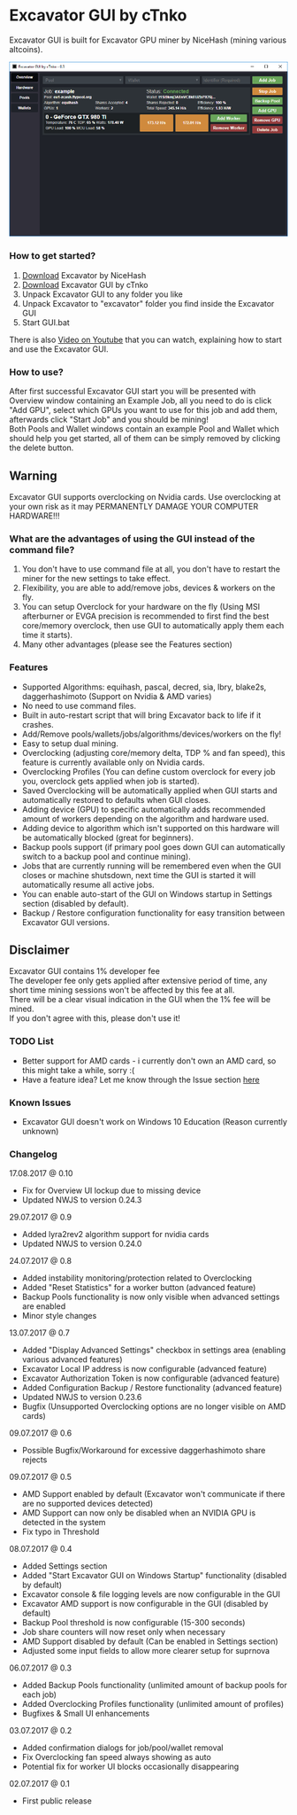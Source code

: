 # Excavator GUI by cTnko
Excavator GUI is built for Excavator GPU miner by NiceHash (mining various altcoins).

![Jobs Window](https://raw.githubusercontent.com/cTn-dev/Excavator-GUI/master/screenshots/jobs.png)

### How to get started?
1. [Download](https://github.com/nicehash/excavator/releases) Excavator by NiceHash
2. [Download](https://github.com/cTn-dev/Excavator-GUI/releases) Excavator GUI by cTnko
3. Unpack Excavator GUI to any folder you like
4. Unpack Excavator to "excavator" folder you find inside the Excavator GUI
5. Start GUI.bat

There is also [Video on Youtube](https://www.youtube.com/watch?v=vMeigyZYwPw) that you can watch, explaining how to start and use the Excavator GUI.

### How to use?
After first successful Excavator GUI start you will be presented with Overview window containing an Example Job, all you need to do is click "Add GPU", select which GPUs you want to use for this job and add them, afterwards click "Start Job" and you should be mining!<br />
Both Pools and Wallet windows contain an example Pool and Wallet which should help you get started, all of them can be simply removed by clicking the delete button.

## Warning
Excavator GUI supports overclocking on Nvidia cards. Use overclocking at your own risk as it may PERMANENTLY DAMAGE YOUR COMPUTER HARDWARE!!!

### What are the advantages of using the GUI instead of the command file?
1. You don't have to use command file at all, you don't have to restart the miner for the new settings to take effect.
2. Flexibility, you are able to add/remove jobs, devices & workers on the fly.
3. You can setup Overclock for your hardware on the fly (Using MSI afterburner or EVGA precision is recommended to first find the best core/memory overclock, then use GUI to automatically apply them each time it starts).
4. Many other advantages (please see the Features section)

### Features
- Supported Algorithms: equihash, pascal, decred, sia, lbry, blake2s, daggerhashimoto (Support on Nvidia & AMD varies)
- No need to use command files.
- Built in auto-restart script that will bring Excavator back to life if it crashes.
- Add/Remove pools/wallets/jobs/algorithms/devices/workers on the fly!
- Easy to setup dual mining.
- Overclocking (adjusting core/memory delta, TDP % and fan speed), this feature is currently available only on Nvidia cards.
- Overclocking Profiles (You can define custom overclock for every job you, overclock gets applied when job is started).
- Saved Overclocking will be automatically applied when GUI starts and automatically restored to defaults when GUI closes.
- Adding device (GPU) to specific automatically adds recommended amount of workers depending on the algorithm and hardware used.
- Adding device to algorithm which isn't supported on this hardware will be automatically blocked (great for beginners).
- Backup pools support (if primary pool goes down GUI can automatically switch to a backup pool and continue mining).
- Jobs that are currently running will be remembered even when the GUI closes or machine shutsdown, next time the GUI is started it will automatically resume all active jobs.
- You can enable auto-start of the GUI on Windows startup in Settings section (disabled by default).
- Backup / Restore configuration functionality for easy transition between Excavator GUI versions.

## Disclaimer
Excavator GUI contains 1% developer fee<br />
The developer fee only gets applied after extensive period of time, any short time mining sessions won't be affected by this fee at all.<br />
There will be a clear visual indication in the GUI when the 1% fee will be mined.<br />
If you don't agree with this, please don't use it!<br />

### TODO List
- Better support for AMD cards - i currently don't own an AMD card, so this might take a while, sorry :(
- Have a feature idea? Let me know through the Issue section [here](https://github.com/cTn-dev/Excavator-GUI/issues)

### Known Issues
- Excavator GUI doesn't work on Windows 10 Education (Reason currently unknown)

### Changelog
17.08.2017 @ 0.10
- Fix for Overview UI lockup due to missing device
- Updated NWJS to version 0.24.3

29.07.2017 @ 0.9
- Added lyra2rev2 algorithm support for nvidia cards
- Updated NWJS to version 0.24.0

24.07.2017 @ 0.8
- Added instability monitoring/protection related to Overclocking
- Added "Reset Statistics" for a worker button (advanced feature)
- Backup Pools functionality is now only visible when advanced settings are enabled
- Minor style changes

13.07.2017 @ 0.7
- Added "Display Advanced Settings" checkbox in settings area (enabling various advanced features)
- Excavator Local IP address is now configurable (advanced feature)
- Excavator Authorization Token is now configurable (advanced feature)
- Added Configuration Backup / Restore functionality (advanced feature)
- Updated NWJS to version 0.23.6
- Bugfix (Unsupported Overclocking options are no longer visible on AMD cards)

09.07.2017 @ 0.6
- Possible Bugfix/Workaround for excessive daggerhashimoto share rejects

09.07.2017 @ 0.5
- AMD Support enabled by default (Excavator won't communicate if there are no supported devices detected)
- AMD Support can now only be disabled when an NVIDIA GPU is detected in the system
- Fix typo in Threshold

08.07.2017 @ 0.4
- Added Settings section
- Added "Start Excavator GUI on Windows Startup" functionality (disabled by default)
- Excavator console & file logging levels are now configurable in the GUI
- Excavator AMD support is now configurable in the GUI (disabled by default)
- Backup Pool threshold is now configurable (15-300 seconds)
- Job share counters will now reset only when necessary
- AMD Support disabled by default (Can be enabled in Settings section)
- Adjusted some input fields to allow more clearer setup for suprnova

06.07.2017 @ 0.3
- Added Backup Pools functionality (unlimited amount of backup pools for each job)
- Added Overclocking Profiles functionality (unlimited amount of profiles)
- Bugfixes & Small UI enhancements

03.07.2017 @ 0.2
- Added confirmation dialogs for job/pool/wallet removal
- Fix Overclocking fan speed always showing as auto
- Potential fix for worker UI blocks occasionally disappearing

02.07.2017 @ 0.1
- First public release
